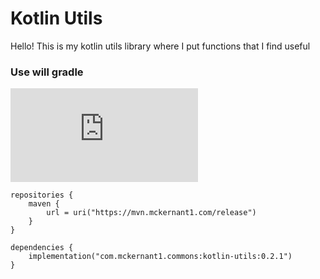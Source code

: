 # Kotlin Utils
Hello! This is my kotlin utils library where I put functions that I find useful


### Use will gradle

![Version](https://badgen.net/maven/v/metadata-url/https/mvn.mckernant1.com/release/com/mckernant1/commons/kotlin-utils/maven-metadata.xml)

```
repositories {
    maven {
        url = uri("https://mvn.mckernant1.com/release")
    }
}
```

```
dependencies {
    implementation("com.mckernant1.commons:kotlin-utils:0.2.1")
}
```



